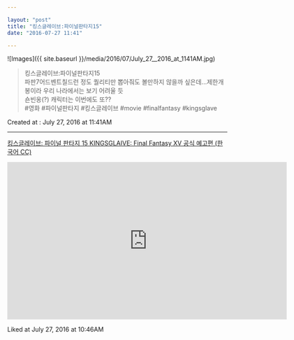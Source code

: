 ```yaml
---

layout: "post"  
title: "킹스글레이브:파이널판타지15"  
date: "2016-07-27 11:41"

---
```


![Images]({{ site.baseurl }}/media/2016/07/July_27__2016_at_1141AM.jpg)

> 킹스글레이브:파이널판타지15  
> 파판7어드벤트칠드런 정도 퀄리티만 뽑아줘도 볼만하지 않을까 싶은데...제한개봉이라 우리 나라에서는 보기 어려울 듯  
> 숀빈옹(?) 캐릭터는 이번에도 또??  
> \#영화 \#파이널판타지 \#킹스글레이브 \#movie \#finalfantasy \#kingsglave

Created at : July 27, 2016 at 11:41AM

---

[킹스글레이브: 파이널 판타지 15 KINGSGLAIVE: Final Fantasy XV 공식 예고편 (한국어 CC)](http://youtu.be/aGSpVKt8zNQ)

<iframe width="640" height="360" src="https://www.youtube-nocookie.com/embed/aGSpVKt8zNQ" frameborder="0" allowfullscreen=""></iframe>

Liked at July 27, 2016 at 10:46AM
